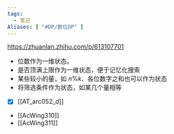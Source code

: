 ```yaml
---
tags:
  - 笔记
Aliases: [ "#DP/数位DP" ]
---
```


https://zhuanlan.zhihu.com/p/613107701

- 位数作为一维状态。
- 是否顶满上限作为一维状态，便于记忆化搜索
- 某些较小的量，如 $n\% k$、各位数字之和也可以作为状态
- 将筛选条件作为状态，如某几个量相等

- [x] [[AT_arc052_d]]
- [[AcWing310]]
- [[AcWing311]]
